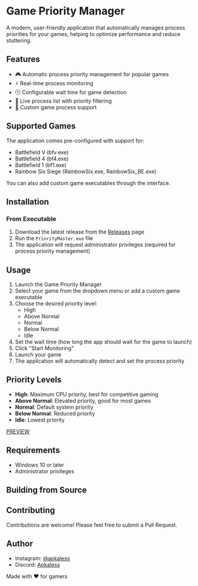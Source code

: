# Game Priority Manager

A modern, user-friendly application that automatically manages process priorities for your games, helping to optimize performance and reduce stuttering.

## Features

- 🎮 Automatic process priority management for popular games
- ⚡ Real-time process monitoring
- 🕒 Configurable wait time for game detection
- 🔄 Live process list with priority filtering
- 📝 Custom game process support

## Supported Games

The application comes pre-configured with support for:
- Battlefield V (bfv.exe)
- Battlefield 4 (bf4.exe)
- Battlefield 1 (bf1.exe)
- Rainbow Six Siege (RainbowSix.exe, RainbowSix_BE.exe)

You can also add custom game executables through the interface.

## Installation

### From Executable
1. Download the latest release from the [Releases](https://github.com/Apkaless/PriorityMaster/releases/tag/PriorityMaster) page
2. Run the `PriorityMaster.exe` file
3. The application will request administrator privileges (required for process priority management)


## Usage

1. Launch the Game Priority Manager
2. Select your game from the dropdown menu or add a custom game executable
3. Choose the desired priority level:
   - High
   - Above Normal
   - Normal
   - Below Normal
   - Idle
4. Set the wait time (how long the app should wait for the game to launch)
5. Click "Start Monitoring"
6. Launch your game
7. The application will automatically detect and set the process priority

## Priority Levels

- **High**: Maximum CPU priority, best for competitive gaming
- **Above Normal**: Elevated priority, good for most games
- **Normal**: Default system priority
- **Below Normal**: Reduced priority
- **Idle**: Lowest priority

[PREVIEW](https://github.com/Apkaless/PriorityMaster/blob/main/Image/PM.png)
## Requirements

- Windows 10 or later
- Administrator privileges

## Building from Source


## Contributing

Contributions are welcome! Please feel free to submit a Pull Request.

## Author

- Instagram: [@apkaless](https://instagram.com/apkaless)
- Discord: [Apkaless](https://discord.gg/hebTnGCbHh)

Made with ❤️ for gamers 
